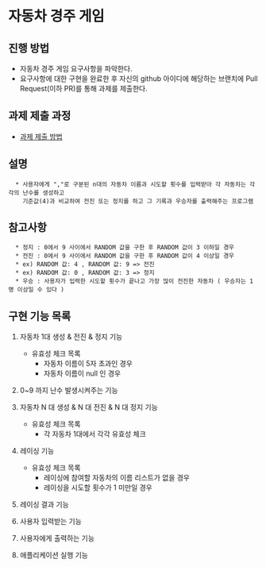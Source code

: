 # 자동차 경주 게임

## 진행 방법

* 자동차 경주 게임 요구사항을 파악한다.
* 요구사항에 대한 구현을 완료한 후 자신의 github 아이디에 해당하는 브랜치에 Pull Request(이하 PR)를 통해 과제를 제출한다.

## 과제 제출 과정

* [과제 제출 방법](https://github.com/next-step/nextstep-docs/tree/master/precourse)

## 설명

      * 사용자에게 ","로 구분된 n대의 자동차 이름과 시도할 횟수를 입력받아 각 자동차는 각각의 난수를 생성하고 
        기준값(4)과 비교하여 전진 또는 정지를 하고 그 기록과 우승자를 출력해주는 프로그램

## 참고사항

      * 정지 : 0에서 9 사이에서 RANDOM 값을 구한 후 RANDOM 값이 3 이하일 경우
      * 전진 : 0에서 9 사이에서 RANDOM 값을 구한 후 RANDOM 값이 4 이상일 경우
      * ex) RANDOM 값: 4 , RANDOM 값: 9 => 전진
      * ex) RANDOM 값: 0 , RANDOM 값: 3 => 정지
      * 우승 : 사용자가 입력한 시도할 횟수가 끝나고 가장 많이 전진한 자동차 ( 우승자는 1명 이상일 수 있다 )

## 구현 기능 목록

1. 자동차 1대 생성 & 전진 & 정지 기능
    * 유효성 체크 목록
        * 자동차 이름이 5자 초과인 경우
        * 자동차 이름이 null 인 경우


2. 0~9 까지 난수 발생시켜주는 기능


3. 자동차 N 대 생성 & N 대 전진 & N 대 정지 기능
    * 유효성 체크 목록
        * 각 자동차 1대에서 각각 유효성 체크


4. 레이싱 기능
    * 유효성 체크 목록
        * 레이싱에 참여할 자동차의 이름 리스트가 없을 경우
        * 레이싱을 시도할 횟수가 1 미만일 경우


5. 레이싱 결과 기능


6. 사용자 입력받는 기능


7. 사용자에게 출력하는 기능


8. 애플리케이션 실행 기능
